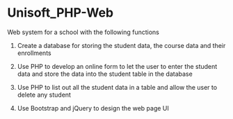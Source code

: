 # Unisoft_PHP-Web

Web system for a school with the following functions

1) Create a database for storing the student data, the course data and their enrollments

2) Use PHP to develop an online form to let the user to enter the student data
and store the data into the student table in the database

4) Use PHP to list out all the student data in a table and allow the user to delete any
student 

5) Use Bootstrap and jQuery to design the web page UI
